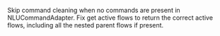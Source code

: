 Skip command cleaning when no commands are present in NLUCommandAdapter. 
Fix get active flows to return the correct active flows, including all the nested parent flows if present.